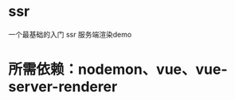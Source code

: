 <!--
 * @Author: your name
 * @Date: 2021-08-11 22:35:21
 * @LastEditTime: 2021-08-12 10:08:57
 * @LastEditors: Please set LastEditors
 * @Description: In User Settings Edit
 * @FilePath: \nuxt-ssr\README.md
-->
# ssr
一个最基础的入门 ssr 服务端渲染demo
# 所需依赖：nodemon、vue、vue-server-renderer
